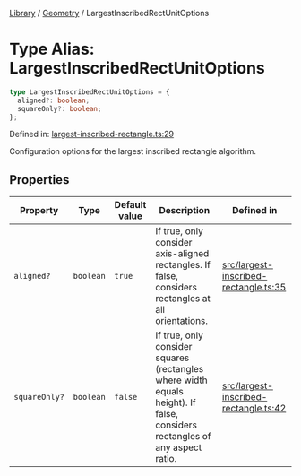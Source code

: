 <!-- markdownlint-disable -->
<!-- cspell: disable -->
[Library](../index.md) / [Geometry](./index.md) / LargestInscribedRectUnitOptions

# Type Alias: LargestInscribedRectUnitOptions

```ts
type LargestInscribedRectUnitOptions = {
  aligned?: boolean;
  squareOnly?: boolean;
};
```

Defined in: [largest-inscribed-rectangle.ts:29](https://github.com/technobuddha/library/blob/main/src/largest-inscribed-rectangle.ts#L29)

Configuration options for the largest inscribed rectangle algorithm.

## Properties

| Property | Type | Default value | Description | Defined in |
| ------ | ------ | ------ | ------ | ------ |
| <a id="aligned"></a> `aligned?` | `boolean` | `true` | If true, only consider axis-aligned rectangles. If false, considers rectangles at all orientations. | [src/largest-inscribed-rectangle.ts:35](https://github.com/technobuddha/library/blob/main/src/largest-inscribed-rectangle.ts#L35) |
| <a id="squareonly"></a> `squareOnly?` | `boolean` | `false` | If true, only consider squares (rectangles where width equals height). If false, considers rectangles of any aspect ratio. | [src/largest-inscribed-rectangle.ts:42](https://github.com/technobuddha/library/blob/main/src/largest-inscribed-rectangle.ts#L42) |

